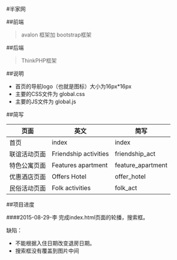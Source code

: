#半家网

##前端

>avalon 框架加 bootstrap框架

##后端

>ThinkPHP框架

##说明

* 首页的导航logo（也就是图标）大小为16px*16px
* 主要的CSS文件为 global.css
* 主要的JS文件为 global.js 

##简写

|页面|英文|简写|
|--|--|--|
|首页         | index                 |  index             |
|联谊活动页面 | Friendship activities |  friendship_act    |
|特色公寓页面 | Features apartment    |  feature_apartment |
|优惠酒店页面 | Offers Hotel          |  offer_hotel       |
|民俗活动页面 | Folk activities       |  folk_act          |

##项目进度

####2015-08-29-李
完成index.html页面的轮播，搜索框。

缺陷：

* 不能根据入住日期改变退房日期。
* 搜索框没有覆盖到图片中间